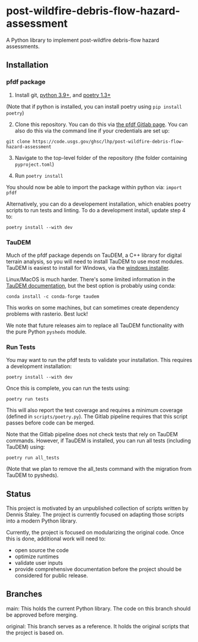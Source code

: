 # post-wildfire-debris-flow-hazard-assessment

A Python library to implement post-wildfire debris-flow hazard assessments.

## Installation

### pfdf package

1. Install git, [python 3.9+](https://www.python.org/downloads/), and [poetry 1.3+](https://python-poetry.org/)

(Note that if python is installed, you can install poetry using `pip install poetry`)

2. Clone this repository. You can do this via [the pfdf Gitlab page](https://code.usgs.gov/ghsc/lhp/post-wildfire-debris-flow-hazard-assessment). You can also do this via the command line if your credentials are set up: 
```
git clone https://code.usgs.gov/ghsc/lhp/post-wildfire-debris-flow-hazard-assessment
```

3. Navigate to the top-level folder of the repository (the folder containing `pyproject.toml`)

4. Run `poetry install`

You should now be able to import the package within python via: `import pfdf`

Alternatively, you can do a developement installation, which enables poetry scripts to run tests and linting. To do a development install, update step 4 to:

```
poetry install --with dev
```


### TauDEM
Much of the pfdf package depends on TauDEM, a C++ library for digital terrain analysis, so you will need to install TauDEM to use most modules. TauDEM is easiest to install for Windows, via the [windows installer](https://hydrology.usu.edu/taudem/taudem5/downloads.html).

Linux/MacOS is much harder. There's some limited information in the [TauDEM documentation](https://hydrology.usu.edu/taudem/taudem5/downloads.html), but the best option is probably using conda:
```
conda install -c conda-forge taudem
```
This works on some machines, but can sometimes create dependency problems with rasterio. Best luck!

We note that future releases aim to replace all TauDEM functionality with the pure Python `pysheds` module.

### Run Tests
You may want to run the pfdf tests to validate your installation. This requires a development installation:
```
poetry install --with dev
```

Once this is complete, you can run the tests using:
```
poetry run tests
```
This will also report the test coverage and requires a minimum coverage (defined in `scripts/poetry.py`). The Gitlab pipeline requires that this script passes before code can be merged.

Note that the Gitlab pipeline does not check tests that rely on TauDEM commands. However, if TauDEM is installed, you can run all tests (including TauDEM) using:
```
poetry run all_tests
```

(Note that we plan to remove the all_tests command with the migration from TauDEM to pysheds).



## Status
This project is motivated by an unpublished collection of scripts written by Dennis Staley. The project is currently focused on adapting those scripts into a modern Python library.

Currently, the project is focused on modularizing the original code. Once this is done, additional work will need to:
  * open source the code
  * optimize runtimes
  * validate user inputs
  * provide comprehensive documentation
before the project should be considered for public release.

## Branches

main: This holds the current Python library. The code on this branch should be approved before merging.

original: This branch serves as a reference. It holds the original scripts that the project is based on.
